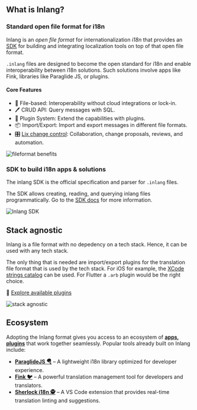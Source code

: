 ## What is Inlang?

### Standard open file format for i18n

Inlang is an *open file format* for internationalization *i18n* that provides an [SDK](https://github.com/opral/inlang-sdk) for building and integrating localization tools on top of that open file format.

`.inlang` files are designed to become the open standard for i18n and enable interoperability between i18n solutions. Such solutions involve apps like Fink, libraries like Paraglide JS, or plugins.

#### Core Features

- 📁 File-based: Interoperability without cloud integrations or lock-in.
- 🖊️ CRUD API: Query messages with SQL.
- 🧩 Plugin System: Extend the capabilities with plugins.
- 📦 Import/Export: Import and export messages in different file formats.
- 🎛️ [Lix change control](https://lix.opral.com/): Collaboration, change proposals, reviews, and automation.

![fileformat benefits](https://cdn.jsdelivr.net/gh/opral/monorepo@latest/inlang/packages/website/src/pages/index/assets/fileformatbenefits.png)

### SDK to build i18n apps & solutions

The inlang SDK is the official specification and parser for `.inlang` files. 

The SDK allows creating, reading, and querying inlang files programmatically. Go to the [SDK docs](https://github.com/opral/inlang-sdk) for more information.

![Inlang SDK](https://cdn.jsdelivr.net/gh/opral/monorepo/inlang/packages/sdk/assets/open-file.svg)

## Stack agnostic

Inlang is a file format with no depedency on a tech stack. Hence, it can be used with any tech stack. 

The only thing that is needed are import/export plugins for the translation file format that is used by the tech stack. For iOS for example, the [XCode strings catalog](https://inlang.com/m/neh2d6w7/plugin-hechenbros-xcstrings) can be used. For Flutter a `.arb` plugin would be the right choice.

🧩 [Explore available plugins](https://inlang.com/c/plugins)

![stack agnostic](https://cdn.jsdelivr.net/gh/opral/monorepo@latest/inlang/packages/website/src/pages/index/assets/tech-stack-icon.svg)

## Ecosystem

Adopting the Inlang format gives you access to an ecosystem of **[apps](https://inlang.com/c/apps), [plugins](https://inlang.com/c/plugins)** that work together seamlessly. Popular tools already built on Inlang include:

- **[ParaglideJS 🪂](https://inlang.com/m/gerre34r/library-inlang-paraglideJs)** – A lightweight i18n library optimized for developer experience.
- **[Fink 🐦](https://fink2.onrender.com/)** – A powerful translation management tool for developers and translators.
- **[Sherlock i18n 🕵️](https://marketplace.visualstudio.com/items?itemName=inlang.vs-code-extension)** – A VS Code extension that provides real-time translation linting and suggestions.

